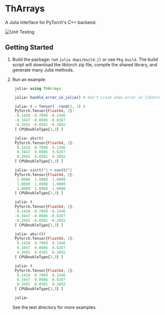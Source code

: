 # ThArrays

A Julia interface for PyTorch's C++ backend.

![Unit Testing](https://github.com/TuringLang/ThArrays.jl/workflows/Unit%20Testing/badge.svg?branch=master)

## Getting Started

1. Build the package: run `julia deps/build.jl` or use `Pkg.build`.
   The build script will download the libtorch zip file, compile the
   shared library, and generate many Julia methods.
2. Run an example:

   ```julia
    julia> using ThArrays

    julia> handle_error_in_julia() # don't crash when error in libtorch

    julia> t = Tensor( -rand(3, 3) )
    PyTorch.Tensor{Float64, 2}:
    -0.1428 -0.7099 -0.1446
    -0.3447 -0.0686 -0.8287
    -0.2692 -0.0501 -0.2092
    [ CPUDoubleType{3,3} ]

    julia> abs(t)
    PyTorch.Tensor{Float64, 2}:
     0.1428  0.7099  0.1446
     0.3447  0.0686  0.8287
     0.2692  0.0501  0.2092
    [ CPUDoubleType{3,3} ]

    julia> sin(t)^2 + cos(t)^2
    PyTorch.Tensor{Float64, 2}:
     1.0000  1.0000  1.0000
     1.0000  1.0000  1.0000
     1.0000  1.0000  1.0000
    [ CPUDoubleType{3,3} ]

    julia> t
    PyTorch.Tensor{Float64, 2}:
    -0.1428 -0.7099 -0.1446
    -0.3447 -0.0686 -0.8287
    -0.2692 -0.0501 -0.2092
    [ CPUDoubleType{3,3} ]

    julia> abs!(t)
    PyTorch.Tensor{Float64, 2}:
     0.1428  0.7099  0.1446
     0.3447  0.0686  0.8287
     0.2692  0.0501  0.2092
    [ CPUDoubleType{3,3} ]

    julia> t
    PyTorch.Tensor{Float64, 2}:
     0.1428  0.7099  0.1446
     0.3447  0.0686  0.8287
     0.2692  0.0501  0.2092
    [ CPUDoubleType{3,3} ]

    julia>

   ```
   See the test directory for more examples.

